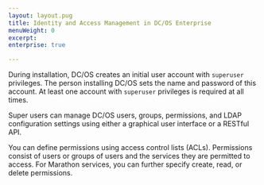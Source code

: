 ```yaml
---
layout: layout.pug
title: Identity and Access Management in DC/OS Enterprise
menuWeight: 0 
excerpt:
enterprise: true

---
```







During installation, DC/OS creates an initial user account with `superuser` privileges. The person installing DC/OS sets the name and password of this account. At least one account with `superuser` privileges is required at all times.

Super users can manage DC/OS users, groups, permissions, and LDAP configuration settings using either a graphical user interface or a RESTful API.

You can define permissions using access control lists (ACLs). Permissions consist of users or groups of users and the services they are permitted to access. For Marathon services, you can further specify create, read, or delete permissions.

